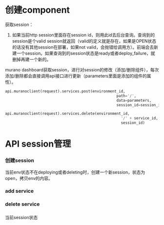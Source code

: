 
# 创建component

获取session：
1. 如果当前http session里面存在session id，则用此id去后台查询。查询到的session是个valid session就返回（valid的定义就是存在，如果是OPEN状态的话没有其他session在部署，如果not valid，会抛错给调用方）。前端会去新建一个session。如果查询到的session状态是ready或者deploy_failure，就删掉再建一个新的。


murano dashboard获取session，进行对session的修改（添加/删除组件），每次添加/删除都会直接调用api接口进行更新（parameters里面是添加的组件的属性）。

```python
api.muranoclient(request).services.post(environment_id,
                                                   path='/',
                                                   data=parameters,
                                                   session_id=session_id)

api.muranoclient(request).services.delete(environment_id,
                                                     '/' + service_id,
                                                     session_id)
```

# API session管理
### 创建session
当前env状态不在deploying或者deleting时，创建一个新session，状态为open，拷贝env的内容。

### add service

### delete service

### 
当前session状态

